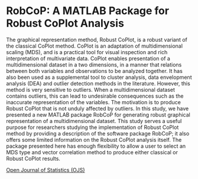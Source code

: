 # RobCoP: A MATLAB Package for Robust CoPlot Analysis
The graphical representation method, Robust CoPlot, is a robust variant of the classical CoPlot method. CoPlot is an adaptation of multidimensional scaling (MDS), and is a practical tool for visual inspection and rich interpretation of multivariate data. CoPlot enables presentation of a multidimensional dataset in a two dimensions, in a manner that relations between both variables and observations to be analyzed together. It has also been used as a supplemental tool to cluster analysis, data envelopment analysis (DEA) and outlier detection methods in the literature. However, this method is very sensitive to outliers. When a multidimensional dataset contains outliers, this can lead to undesirable consequences such as the inaccurate representation of the variables. The motivation is to produce Robust CoPlot that is not unduly affected by outliers. In this study, we have presented a new MATLAB package RobCoP for generating robust graphical representation of a multidimensional dataset. This study serves a useful purpose for researchers studying the implementation of Robust CoPlot method by providing a description of the software package RobCoP; it also offers some limited information on the Robust CoPlot analysis itself. The package presented here has enough flexibility to allow a user to select an MDS type and vector correlation method to produce either classical or Robust CoPlot results.

[Open Journal of Statistics (OJS)](http://www.scirp.org/journal/PaperInformation.aspx?PaperID=74080)
